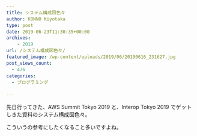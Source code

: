 ```yaml
---
title: システム構成図色々
author: KONNO Kiyotaka
type: post
date: 2019-06-23T11:30:35+00:00
archives:
    - 2019
url: /システム構成図色々/
featured_image: /wp-content/uploads/2019/06/20190616_231627.jpg
post_views_count:
  - 476
categories:
  - プログラミング

---
```

先日行ってきた、AWS Summit Tokyo 2019 と、Interop Tokyo 2019 でゲットしきた資料のシステム構成図色々。

こういうの参考にしたくなること多いですよね。<figure class="wp-block-image">

<img src="/uploads/2019/06/20190616_081341.jpg?ssl=1" alt="" class="wp-image-2988" srcset="/uploads/2019/06/20190616_081341.jpg?w=800&ssl=1 800w, /uploads/2019/06/20190616_081341.jpg?resize=300%2C190&ssl=1 300w, /uploads/2019/06/20190616_081341.jpg?resize=768%2C486&ssl=1 768w" sizes="(max-width: 800px) 100vw, 800px" data-recalc-dims="1" /> </figure> <figure class="wp-block-image"><img src="/uploads/2019/06/20190616_231511.jpg?ssl=1" alt="" class="wp-image-2989" srcset="/uploads/2019/06/20190616_231511.jpg?w=800&ssl=1 800w, /uploads/2019/06/20190616_231511.jpg?resize=300%2C169&ssl=1 300w, /uploads/2019/06/20190616_231511.jpg?resize=768%2C432&ssl=1 768w" sizes="(max-width: 800px) 100vw, 800px" data-recalc-dims="1" /></figure> <figure class="wp-block-image"><img src="/uploads/2019/06/20190616_231537.jpg?ssl=1" alt="" class="wp-image-2990" srcset="/uploads/2019/06/20190616_231537.jpg?w=800&ssl=1 800w, /uploads/2019/06/20190616_231537.jpg?resize=300%2C169&ssl=1 300w, /uploads/2019/06/20190616_231537.jpg?resize=768%2C432&ssl=1 768w" sizes="(max-width: 800px) 100vw, 800px" data-recalc-dims="1" /></figure> <figure class="wp-block-image"><img src="/uploads/2019/06/20190616_231627.jpg?ssl=1" alt="" class="wp-image-2991" srcset="/uploads/2019/06/20190616_231627.jpg?w=800&ssl=1 800w, /uploads/2019/06/20190616_231627.jpg?resize=300%2C169&ssl=1 300w, /uploads/2019/06/20190616_231627.jpg?resize=768%2C432&ssl=1 768w" sizes="(max-width: 800px) 100vw, 800px" data-recalc-dims="1" /></figure> <figure class="wp-block-image"><img src="/uploads/2019/06/20190616_231824.jpg?ssl=1" alt="" class="wp-image-2992" srcset="/uploads/2019/06/20190616_231824.jpg?w=800&ssl=1 800w, /uploads/2019/06/20190616_231824.jpg?resize=300%2C169&ssl=1 300w, /uploads/2019/06/20190616_231824.jpg?resize=768%2C432&ssl=1 768w" sizes="(max-width: 800px) 100vw, 800px" data-recalc-dims="1" /></figure> <figure class="wp-block-image"><img src="/uploads/2019/06/20190616_231849.jpg?ssl=1" alt="" class="wp-image-2993" srcset="/uploads/2019/06/20190616_231849.jpg?w=800&ssl=1 800w, /uploads/2019/06/20190616_231849.jpg?resize=300%2C169&ssl=1 300w, /uploads/2019/06/20190616_231849.jpg?resize=768%2C432&ssl=1 768w" sizes="(max-width: 800px) 100vw, 800px" data-recalc-dims="1" /></figure> <figure class="wp-block-image"><img src="/uploads/2019/06/20190616_232051.jpg?ssl=1" alt="" class="wp-image-2994" srcset="/uploads/2019/06/20190616_232051.jpg?w=800&ssl=1 800w, /uploads/2019/06/20190616_232051.jpg?resize=300%2C169&ssl=1 300w, /uploads/2019/06/20190616_232051.jpg?resize=768%2C432&ssl=1 768w" sizes="(max-width: 800px) 100vw, 800px" data-recalc-dims="1" /></figure> <figure class="wp-block-image"><img src="/uploads/2019/06/20190616_232411.jpg?ssl=1" alt="" class="wp-image-2995" srcset="/uploads/2019/06/20190616_232411.jpg?w=800&ssl=1 800w, /uploads/2019/06/20190616_232411.jpg?resize=300%2C169&ssl=1 300w, /uploads/2019/06/20190616_232411.jpg?resize=768%2C432&ssl=1 768w" sizes="(max-width: 800px) 100vw, 800px" data-recalc-dims="1" /></figure> <figure class="wp-block-image"><img src="/uploads/2019/06/20190616_232814.jpg?ssl=1" alt="" class="wp-image-2996" srcset="/uploads/2019/06/20190616_232814.jpg?w=800&ssl=1 800w, /uploads/2019/06/20190616_232814.jpg?resize=300%2C169&ssl=1 300w, /uploads/2019/06/20190616_232814.jpg?resize=768%2C432&ssl=1 768w" sizes="(max-width: 800px) 100vw, 800px" data-recalc-dims="1" /></figure>